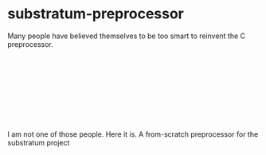 # substratum-preprocessor
Many people have believed themselves to be too smart to reinvent the C preprocessor. 

<br><br><br><br><br><br><br><br>

I am not one of those people. Here it is. A from-scratch preprocessor for the substratum project
